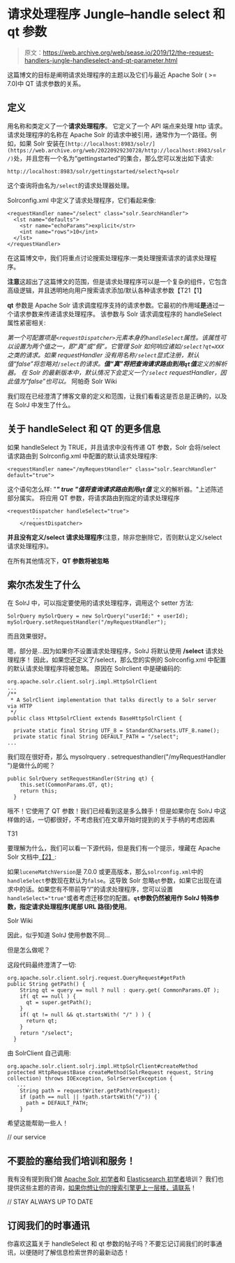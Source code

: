 # 请求处理程序 Jungle–handle select 和 qt 参数

> 原文：<https://web.archive.org/web/sease.io/2019/12/the-request-handlers-jungle-handleselect-and-qt-parameter.html>

这篇博文的目标是阐明请求处理程序的主题以及它们与最近 Apache Solr ( >= 7.0)中 QT 请求参数的关系。

## 定义

用名称和类定义了一个**请求处理程序**。
它定义了一个 API 端点来处理 http 请求。
请求处理程序的名称在 Apache Solr 的请求中被引用，通常作为一个路径。例如，如果 Solr 安装在`[http://localhost:8983/solr/](https://web.archive.org/web/20220929230728/http://localhost:8983/solr/)`处，并且您有一个名为“gettingstarted”的集合，那么您可以发出如下请求:

```
http://localhost:8983/solr/gettingstarted/select?q=solr
```

这个查询将由名为`/select`的请求处理器处理。

Solrconfig.xml 中定义了请求处理程序，它们看起来像:

```
<requestHandler name="/select" class="solr.SearchHandler">
  <lst name="defaults">
    <str name="echoParams">explicit</str>
    <int name="rows">10</int>
  </lst>
</requestHandler>
```

在这篇博文中，我们将重点讨论搜索处理程序:一类处理搜索请求的请求处理程序。

**注意**这超出了这篇博文的范围，但是请求处理程序可以是一个复杂的组件，它包含高级逻辑，并且透明地向用户搜索请求添加/默认各种请求参数【T21【1】

**qt** 参数是 Apache Solr 请求调度程序支持的请求参数。它最初的作用域**是**通过一个请求参数来传递请求处理程序。
该参数与 Solr 请求调度程序的 handleSelect 属性紧密相关:

*第一个可配置项是`<requestDispatcher>`元素本身的`handleSelect`属性。该属性可以设置为两个值之一，即“真”或“假”。它管理 Solr 如何响应诸如`/select?qt=XXX`之类的请求。如果 requestHandler 没有用名称`/select`显式注册，默认值“false”将忽略对`/select`的请求。**值“真”将把查询请求路由到用`qt`值**定义的解析器。*
*在 Solr 的最新版本中，默认情况下会定义一个`/select` requestHandler，因此值为“false”也可以。* 阿帕奇 Solr Wiki

我们现在已经澄清了博客文章的定义和范围，让我们看看这是否总是正确的，以及在 SolrJ 中发生了什么。

## 关于 handleSelect 和 QT 的更多信息

如果 handleSelect 为 TRUE，并且请求中没有传递 QT 参数，Solr 会将/select 请求路由到 Solrconfig.xml 中配置的默认请求处理程序:

```
<requestHandler name="/myRequestHandler" class="solr.SearchHandler" default="true">
```

这个语句怎么样:
"***" true "值将查询请求路由到用`qt`值*** 定义的解析器。"上述陈述部分属实。
将应用 QT 参数，将请求路由到指定的请求处理程序

```
<requestDispatcher handleSelect="true">
        ...
    </requestDispatcher> 
```

**并且没有定义/select 请求处理程序**(注意，除非您删除它，否则默认定义/select 请求处理程序)。

在所有其他情况下，**QT 参数将被忽略**

## 索尔杰发生了什么

在 SolrJ 中，可以指定要使用的请求处理程序，调用这个 setter 方法:

```
SolrQuery mySolrQuery = new SolrQuery("userId:" + userId);
mySolrQuery.setRequestHandler("/myRequestHandler");
```

而且效果很好。

嗯，部分是…因为如果你不设置请求处理程序，SolrJ 将默认使用 **/select** 请求处理程序！
因此，如果您还定义了/select，那么您的实例的 Solrconfig.xml 中配置的默认请求处理程序将被忽略。
原因在 Solrclient 中是硬编码的:

```
org.apache.solr.client.solrj.impl.HttpSolrClient
...
/**
 * A SolrClient implementation that talks directly to a Solr server via HTTP
 */
public class HttpSolrClient extends BaseHttpSolrClient {

  private static final String UTF_8 = StandardCharsets.UTF_8.name();
  private static final String DEFAULT_PATH = "/select";
...

```

我们现在很好奇，那么 mysolrquery . setrequesthandler("/myRequestHandler ")是做什么的呢？

```
public SolrQuery setRequestHandler(String qt) {
    this.set(CommonParams.QT, qt);
    return this;
  }

```

哦不！它使用了 QT 参数！我们已经看到这是多么棘手！但是如果你在 SolrJ 中这样做的话，一切都很好，不考虑我们在文章开始时提到的关于手柄的考虑因素

T31

要理解为什么，我们可以看一下源代码，但是我们有一个提示，埋藏在 Apache Solr 文档中[【2】](https://web.archive.org/web/20220929230728/https://lucene.apache.org/solr/guide/8_3/major-changes-in-solr-7.html):

如果`luceneMatchVersion`是 7.0.0 或更高版本，那么`solrconfig.xml`中的`handleSelect`参数现在默认为`false`。这导致 Solr 忽略`qt`参数，如果它出现在请求中的话。如果您有不带前导“/”的请求处理程序，您可以设置`handleSelect="true"`或者考虑迁移您的配置。**`qt`参数仍然被用作 SolrJ 特殊参数，指定请求处理程序(尾部 URL 路径)使用**。

Solr Wiki

因此，似乎知道 SolrJ 使用参数不同…

但是怎么做呢？

这段代码最终澄清了一切:

```
org.apache.solr.client.solrj.request.QueryRequest#getPath
public String getPath() {
    String qt = query == null ? null : query.get( CommonParams.QT );
    if( qt == null ) {
      qt = super.getPath();
    }
    if( qt != null && qt.startsWith( "/" ) ) {
      return qt;
    }
    return "/select";
  }
```

由 SolrClient 自己调用:

```
org.apache.solr.client.solrj.impl.HttpSolrClient#createMethod
protected HttpRequestBase createMethod(SolrRequest request, String collection) throws IOException, SolrServerException {
   ...
    String path = requestWriter.getPath(request);
    if (path == null || !path.startsWith("/")) {
      path = DEFAULT_PATH;
    }  
```

希望这能帮助一些人！

// our service

## 不要脸的塞给我们培训和服务！

我有没有提到我们做 [Apache Solr 初学者](https://web.archive.org/web/20220929230728/https://sease.io/training/apache-solr-training/apache-solr-beginner-training)和 [Elasticsearch 初学者](https://web.archive.org/web/20220929230728/https://sease.io/training/elasticsearch-trainings/elasticsearch-beginner-training)培训？
我们也提供这些主题的咨询，[如果你想让你的搜索引擎更上一层楼，请联系](https://web.archive.org/web/20220929230728/https://sease.io/contacts)！

// STAY ALWAYS UP TO DATE

## 订阅我们的时事通讯

你喜欢这篇关于 handleSelect 和 qt 参数的帖子吗？不要忘记订阅我们的时事通讯，以便随时了解信息检索世界的最新动态！